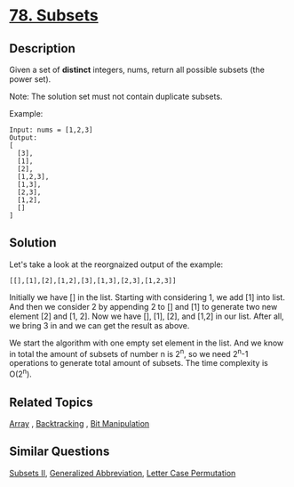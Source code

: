 # [78. Subsets](https://leetcode.com/problems/subsets)

## Description

Given a set of **distinct** integers, nums, return all possible subsets (the power set).

Note: The solution set must not contain duplicate subsets.

Example:

```
Input: nums = [1,2,3]
Output:
[
  [3],
  [1],
  [2],
  [1,2,3],
  [1,3],
  [2,3],
  [1,2],
  []
]
```

## Solution

Let's take a look at the reorgnaized output of the example:

```
[[],[1],[2],[1,2],[3],[1,3],[2,3],[1,2,3]]
```

Initially we have [] in the list. Starting with considering 1, we add [1] into list. And then we consider 2 by appending 2 to [] and [1] to generate two new element [2] and [1, 2]. Now we have [], [1], [2], and [1,2] in our list. After all, we bring 3 in and we can get the result as above. 

We start the algorithm with one empty set element in the list. And we know in total the amount of subsets of number n is 2<sup>n</sup>, so we need 2<sup>n</sup>-1 operations to generate total amount of subsets. The time complexity is O(2<sup>n</sup>).

## Related Topics

[Array](https://leetcode.com/tag/array/) , [Backtracking](https://leetcode.com/tag/backtracking/) , [Bit Manipulation](https://leetcode.com/tag/bit-manipulation/) 

## Similar Questions

[Subsets II](https://leetcode.com/problems/subsets-ii/), [Generalized Abbreviation](https://leetcode.com/problems/generalized-abbreviation/), [Letter Case Permutation](https://leetcode.com/problems/letter-case-permutation/)

